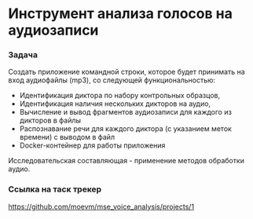 # Инструмент анализа голосов на аудиозаписи

### Задача
Создать приложение командной строки, которое будет принимать на вход аудиофайлы (mp3), со следующей функциональностью:

* Идентификация диктора по набору контрольных образцов,
* Идентификация наличия нескольких дикторов на аудио,
* Вычисление и вывод фрагментов аудиозаписи для каждого из дикторов в файлы
* Распознавание речи для каждого диктора (с указанием меток времени) с выводом в файл
* Docker-контейнер для работы приложения

Исследовательская составляющая - применение методов обработки аудио.


### Ссылка на таск трекер
https://github.com/moevm/mse_voice_analysis/projects/1
